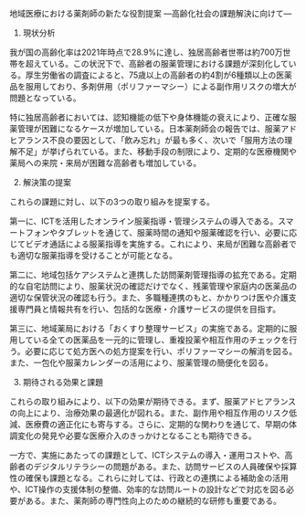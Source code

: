 地域医療における薬剤師の新たな役割提案
―高齢化社会の課題解決に向けて―

1. 現状分析

我が国の高齢化率は2021年時点で28.9%に達し、独居高齢者世帯は約700万世帯を超えている。この状況下で、高齢者の服薬管理における課題が深刻化している。厚生労働省の調査によると、75歳以上の高齢者の約4割が6種類以上の医薬品を服用しており、多剤併用（ポリファーマシー）による副作用リスクの増大が問題となっている。

特に独居高齢者においては、認知機能の低下や身体機能の衰えにより、正確な服薬管理が困難になるケースが増加している。日本薬剤師会の報告では、服薬アドヒアランス不良の要因として、「飲み忘れ」が最も多く、次いで「服用方法の理解不足」が挙げられている。また、移動手段の制限により、定期的な医療機関や薬局への来院・来局が困難な高齢者も増加している。

2. 解決策の提案

これらの課題に対し、以下の3つの取り組みを提案する。

第一に、ICTを活用したオンライン服薬指導・管理システムの導入である。スマートフォンやタブレットを通じて、服薬時間の通知や服薬確認を行い、必要に応じてビデオ通話による服薬指導を実施する。これにより、来局が困難な高齢者でも適切な服薬指導を受けることが可能となる。

第二に、地域包括ケアシステムと連携した訪問薬剤管理指導の拡充である。定期的な自宅訪問により、服薬状況の確認だけでなく、残薬管理や家庭内の医薬品の適切な保管状況の確認も行う。また、多職種連携のもと、かかりつけ医や介護支援専門員と情報共有を行い、包括的な医療・介護サービスの提供を目指す。

第三に、地域薬局における「おくすり整理サービス」の実施である。定期的に服用している全ての医薬品を一元的に管理し、重複投薬や相互作用のチェックを行う。必要に応じて処方医への処方提案を行い、ポリファーマシーの解消を図る。また、一包化や服薬カレンダーの活用により、服薬管理の簡便化を図る。

3. 期待される効果と課題

これらの取り組みにより、以下の効果が期待できる。まず、服薬アドヒアランスの向上により、治療効果の最適化が図れる。また、副作用や相互作用のリスク低減、医療費の適正化にも寄与する。さらに、定期的な関わりを通じて、早期の体調変化の発見や必要な医療介入のきっかけとなることも期待できる。

一方で、実施にあたっての課題として、ICTシステムの導入・運用コストや、高齢者のデジタルリテラシーの問題がある。また、訪問サービスの人員確保や採算性の確保も課題となる。これらに対しては、行政との連携による補助金の活用や、ICT操作の支援体制の整備、効率的な訪問ルートの設計などで対応を図る必要がある。また、薬剤師の専門性向上のための継続的な研修も重要である。